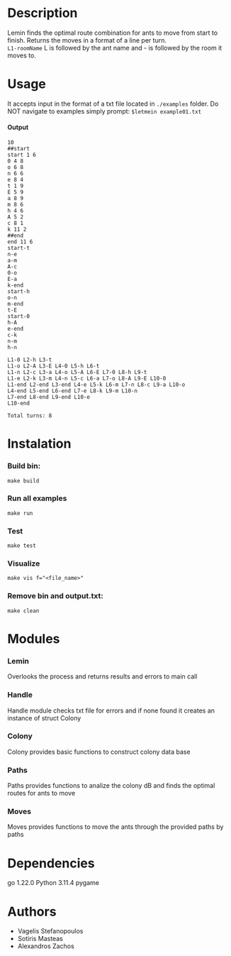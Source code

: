 # Description
Lemin finds the optimal route combination for ants to move from start to finish. Returns the moves in a format of a line per turn.    
`L1-roomName` L is followed by the ant name and - is followed by the room it moves to. 

# Usage
It accepts input in the format of a txt file located in `./examples` folder. Do NOT navigate to examples simply prompt:
`$letmein example01.txt`
#### Output

```
10
##start
start 1 6
0 4 8
o 6 8
n 6 6
e 8 4
t 1 9
E 5 9
a 8 9
m 8 6
h 4 6
A 5 2
c 8 1
k 11 2
##end
end 11 6
start-t
n-e
a-m
A-c
0-o
E-a
k-end
start-h
o-n
m-end
t-E
start-0
h-A
e-end
c-k
n-m
h-n

L1-0 L2-h L3-t
L1-o L2-A L3-E L4-0 L5-h L6-t
L1-n L2-c L3-a L4-o L5-A L6-E L7-0 L8-h L9-t
L1-e L2-k L3-m L4-n L5-c L6-a L7-o L8-A L9-E L10-0
L1-end L2-end L3-end L4-e L5-k L6-m L7-n L8-c L9-a L10-o
L4-end L5-end L6-end L7-e L8-k L9-m L10-n
L7-end L8-end L9-end L10-e
L10-end

Total turns: 8
```
# Instalation
### Build bin:   
`make build`   
### Run all examples
`make run`
### Test
`make test`
### Visualize
`make vis f="<file_name>"`
### Remove bin and output.txt:   
`make clean`

# Modules
### Lemin
Overlooks the process and returns results and errors to main call
### Handle
Handle module checks txt file for errors and if none found it creates an instance of struct Colony
### Colony
Colony provides basic functions to construct colony data base
### Paths
Paths provides functions to analize the colony dB and finds the optimal routes for ants to move
### Moves
Moves provides functions to move the ants through the provided paths by paths
# Dependencies
go 1.22.0
Python 3.11.4
pygame
 
# Authors
- Vagelis Stefanopoulos
- Sotiris Masteas   
- Alexandros Zachos   